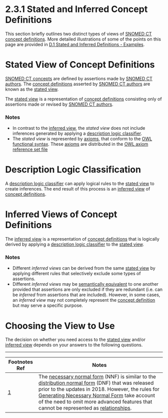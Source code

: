 # 2.3.1 Stated and Inferred Concept Definitions

This section briefly outlines two distinct types of views of [SNOMED CT concept definitions](https://confluence.ihtsdotools.org/display/DOCGLOSS/SNOMED+CT+concept+definition "Glossary link: SNOMED CT concept definitions"). More detailed illustrations of some of the points on this page are provided in [D.1 Stated and Inferred Definitions - Examples](D.1-Stated-and-Inferred-Definitions---Examples_71172657.html).

# Stated View of Concept Definitions

[SNOMED CT concepts](https://confluence.ihtsdotools.org/display/DOCGLOSS/SNOMED+CT+concept "Glossary link: SNOMED CT concepts") are defined by assertions made by [SNOMED CT authors](https://confluence.ihtsdotools.org/display/DOCGLOSS/SNOMED+CT+author "Glossary link: SNOMED CT authors"). The [concept definitions](https://confluence.ihtsdotools.org/display/DOCGLOSS/concept+definition "Glossary link: concept definitions") asserted by [SNOMED CT authors](https://confluence.ihtsdotools.org/display/DOCGLOSS/SNOMED+CT+author "Glossary link: SNOMED CT authors") are known as the [stated view](https://confluence.ihtsdotools.org/display/DOCGLOSS/stated+view "Glossary link: stated view").

The [stated view](https://confluence.ihtsdotools.org/display/DOCGLOSS/stated+view "Glossary link: stated view") is a representation of [concept definitions](https://confluence.ihtsdotools.org/display/DOCGLOSS/concept+definition "Glossary link: concept definitions") consisting only of assertions made or revised by [SNOMED CT authors](https://confluence.ihtsdotools.org/display/DOCGLOSS/SNOMED+CT author "Glossary link: SNOMED CT authors"). 

### Notes

  * In contrast to the [inferred view](https://confluence.ihtsdotools.org/display/DOCGLOSS/inferred+view "Glossary link: inferred view"), the  _stated view_ does not include inferences generated by applying a [description logic classifier](https://confluence.ihtsdotools.org/display/DOCGLOSS/description+logic+classifier "Glossary link: description logic classifier").
  * The  _stated view_ is represented by [axioms](https://confluence.ihtsdotools.org/display/DOCGLOSS/axiom "Glossary link: axioms"), that conform to the [OWL functional syntax](https://confluence.ihtsdotools.org/display/DOCGLOSS/OWL+functional+syntax "Glossary link: OWL functional syntax"). These [axioms](https://confluence.ihtsdotools.org/display/DOCGLOSS/axiom "Glossary link: axioms") are distributed in the [OWL axiom reference set file](https://confluence.ihtsdotools.org/display/DOCRELFMT/OWL+axiom+reference+set+file "Reference term: OWL axiom reference set file")

# Description Logic Classification

A [description logic classifier](https://confluence.ihtsdotools.org/display/DOCGLOSS/description+logic+classifier "Glossary link: description logic classifier") can apply logical rules to the [stated view](https://confluence.ihtsdotools.org/display/DOCGLOSS/stated+view "Glossary link: stated view") to create inferences. The end result of this process is an [inferred view](https://confluence.ihtsdotools.org/display/DOCGLOSS/inferred+view "Glossary link: inferred view") of [concept definitions](https://confluence.ihtsdotools.org/display/DOCGLOSS/concept+definition "Glossary link: concept definitions").

# Inferred Views of Concept Definitions

The [inferred view](https://confluence.ihtsdotools.org/display/DOCGLOSS/inferred+view "Glossary link: inferred view") is a representation of [concept definitions](https://confluence.ihtsdotools.org/display/DOCGLOSS/concept+definition "Glossary link: concept definitions") that is logically derived by applying a [description logic classifier](https://confluence.ihtsdotools.org/display/DOCGLOSS/description+logic+classifier "Glossary link: description logic classifier") to the [stated view](https://confluence.ihtsdotools.org/display/DOCGLOSS/stated+view "Glossary link: stated view"). 

### Notes

  * Different  _inferred views_ can be derived from the same [stated view](https://confluence.ihtsdotools.org/display/DOCGLOSS/stated+view "Glossary link: stated view") by applying different rules that selectively exclude some types of assertions. 
  * Different  _inferred views_ may be [semantically equivalent](https://confluence.ihtsdotools.org/display/DOCGLOSS/semantic+equivalence "Glossary link: semantic equivalence") to one another provided that assertions are only excluded if they are redundant (i.e. can be  _inferred_ from assertions that are included). However, in some cases, an  _inferred view_ may not completely represent the [concept definition](https://confluence.ihtsdotools.org/display/DOCGLOSS/concept+definition "Glossary link: concept definition") but may serve a specific purpose.

  

# Choosing the View to Use

The decision on whether you need access to the [stated view](https://confluence.ihtsdotools.org/display/DOCGLOSS/stated+view "Glossary link: stated view") and/or [inferred view](https://confluence.ihtsdotools.org/display/DOCGLOSS/inferred+view "Glossary link: inferred view") depends on your answers to the following questions.

  

* * *

Footnotes Ref | Notes  
---|---  
[1](https://confluence.ihtsdotools.org/display/DOCRELFMT/2.3.1+Stated+and+Inferred+Concept+Definitions#FootnoteMarker1-0 "Footnote: Click to return to reference in text") |  The [necessary normal form](https://confluence.ihtsdotools.org/display/DOCGLOSS/necessary+normal+form "Glossary link: necessary normal form") (NNF) is similar to the [distribution normal form](https://confluence.ihtsdotools.org/display/DOCGLOSS/distribution+normal+form "Glossary link: distribution normal form") (DNF) that was released prior to the updates in 2018. However, the rules for [Generating Necessary Normal Form](https://confluence.ihtsdotools.org/display/DOCOWL/2.5.+Generating+Necessary+Normal+Form+Relationships+from+the+OWL+Refsets) take account of the need to omit more advanced features that cannot be represented as [relationships](https://confluence.ihtsdotools.org/display/DOCGLOSS/relationship "Glossary link: relationships").   
  
  

